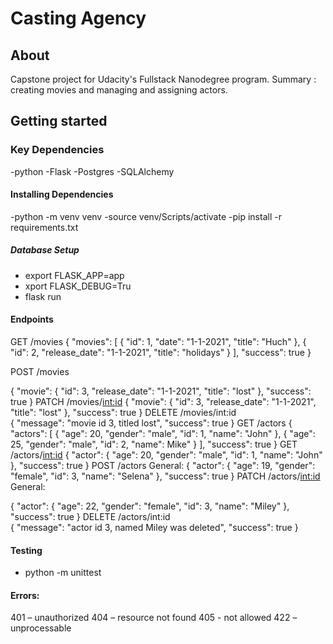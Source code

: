 # Casting Agency
## About 
 Capstone project for Udacity's Fullstack Nanodegree program. Summary : creating movies and managing and assigning actors.

 ## Getting started
 ### Key Dependencies
 -python 
 -Flask
 -Postgres
 -SQLAlchemy

 #### Installing Dependencies
 -python -m venv venv
 -source venv/Scripts/activate
 -pip install -r requirements.txt

##### Database Setup
 - export FLASK_APP=app
 - xport FLASK_DEBUG=Tru
 - flask run

#### Endpoints
GET /movies
{
  "movies": [
    {
      "id": 1,
      "date": "1-1-2021",
      "title": "Huch"
    },
    {
      "id": 2,
      "release_date": "1-1-2021",
      "title": "holidays"
    }
  ],
  "success": true
}

POST /movies

{
  "movie": {
    "id": 3,
    "release_date": "1-1-2021",
    "title": "lost"
  },
  "success": true
}
PATCH /movies/<int:id>
{
  "movie": {
    "id": 3,
    "release_date": "1-1-2021",
    "title": "lost"
  },
  "success": true
}
DELETE /movies/int:id\
{
  "message": "movie id 3, titled lost",
  "success": true
}
GET /actors
{
  "actors": [
    {
      "age": 20,
      "gender": "male",
      "id": 1,
      "name": "John"
    },
    {
      "age": 25,
      "gender": "male",
      "id": 2,
      "name": Mike"
    }
  ],
  "success": true
}
GET /actors/<int:id>
{
  "actor": {
    "age": 20,
    "gender": "male",
    "id": 1,
    "name": "John"
  },
  "success": true
}
POST /actors
General:
{
  "actor": {
    "age": 19,
    "gender": "female",
    "id": 3,
    "name": "Selena"
  },
  "success": true
}
PATCH /actors/<int:id>
General:

{
  "actor": {
    "age": 22,
    "gender": "female",
    "id": 3,
    "name": "Miley"
  },
  "success": true
}
DELETE /actors/int:id\
{
  "message": "actor id 3, named Miley was deleted",
  "success": true
}


#### Testing

- python -m unittest


#### Errors:
401 – unauthorized
404 – resource not found
405 - not allowed
422 – unprocessable
